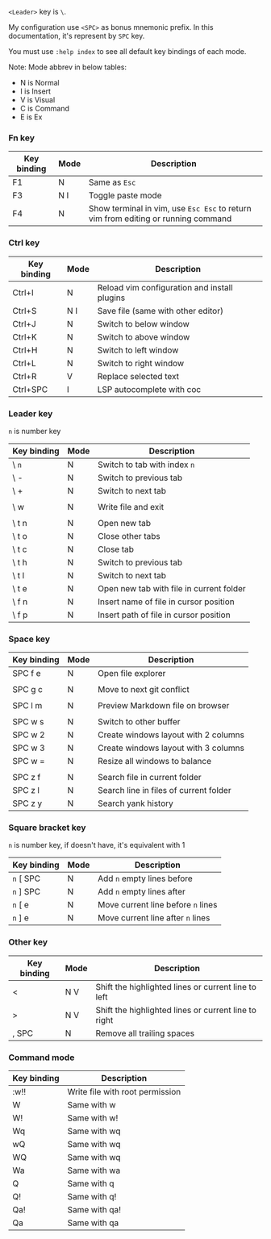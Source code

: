 `<Leader>` key is `\`.

My configuration use `<SPC>` as bonus mnemonic prefix. In this documentation, it's represent by `SPC` key.

You must use `:help index` to see all default key bindings of each mode.

Note: Mode abbrev in below tables:
- N is Normal
- I is Insert
- V is Visual
- C is Command
- E is Ex

### Fn key
| Key binding | Mode | Description |
|-------------|------|-------------|
|F1|N|Same as `Esc`|
|F3|N I|Toggle paste mode|
|F4|N|Show terminal in vim, use `Esc Esc` to return vim from editing or running command|

### Ctrl key
| Key binding | Mode | Description |
|-------------|------|-------------|
|Ctrl+I|N|Reload vim configuration and install plugins|
|Ctrl+S|N I|Save file (same with other editor)|
|Ctrl+J|N|Switch to below window|
|Ctrl+K|N|Switch to above window|
|Ctrl+H|N|Switch to left window|
|Ctrl+L|N|Switch to right window|
|Ctrl+R|V|Replace selected text|
|Ctrl+SPC|I|LSP autocomplete with coc|

### Leader key
`n` is number key

| Key binding | Mode | Description |
|-------------|------|-------------|
|\ `n`|N|Switch to tab with index `n`|
|\ -|N|Switch to previous tab|
|\ +|N|Switch to next tab|
|||
|\ w|N|Write file and exit|
|||
|\ t n|N|Open new tab|
|\ t o|N|Close other tabs|
|\ t c|N|Close tab|
|\ t h|N|Switch to previous tab|
|\ t l|N|Switch to next tab|
|\ t e|N|Open new tab with file in current folder|
|\ f n|N|Insert name of file in cursor position|
|\ f p|N|Insert path of file in cursor position|

### Space key
| Key binding | Mode | Description |
|-------------|------|-------------|
|SPC f e|N|Open file explorer|
|||
|SPC g c|N|Move to next git conflict|
|||
|SPC l m|N|Preview Markdown file on browser|
|||
|SPC w s|N|Switch to other buffer|
|SPC w 2|N|Create windows layout with 2 columns|
|SPC w 3|N|Create windows layout with 3 columns|
|SPC w =|N|Resize all windows to balance|
|||
|SPC z f|N|Search file in current folder|
|SPC z l|N|Search line in files of current folder|
|SPC z y|N|Search yank history|

### Square bracket key
`n` is number key, if doesn't have, it's equivalent with 1

| Key binding | Mode | Description |
|-------------|------|-------------|
|`n` [ SPC|N|Add `n` empty lines before|
|`n` ] SPC|N|Add `n` empty lines after|
|`n` [ e|N|Move current line before `n` lines|
|`n` ] e|N|Move current line after `n` lines|

### Other key
| Key binding | Mode | Description |
|-------------|------|-------------|
|<|N V|Shift the highlighted lines or current line to left|
|>|N V|Shift the highlighted lines or current line to right|
|, SPC|N|Remove all trailing spaces|

### Command mode
| Key binding | Description |
|-------------|-------------|
|:w!!|Write file with root permission|
|W|Same with w|
|W!|Same with w!|
|Wq|Same with wq|
|wQ|Same with wq|
|WQ|Same with wq|
|Wa|Same with wa|
|Q|Same with q|
|Q!|Same with q!|
|Qa!|Same with qa!|
|Qa|Same with qa|
